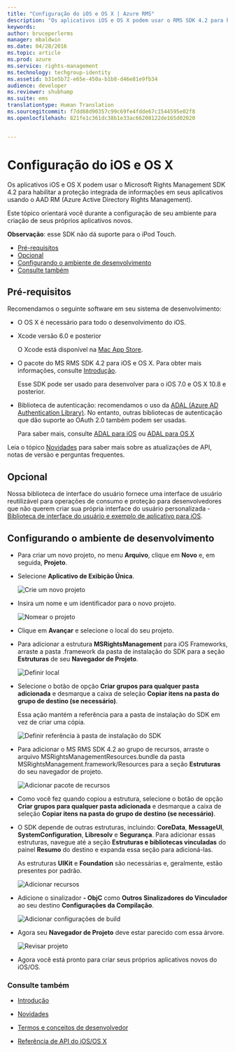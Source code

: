 ```yaml
---
title: "Configuração do iOS e OS X | Azure RMS"
description: "Os aplicativos iOS e OS X podem usar o RMS SDK 4.2 para habilitar a proteção integrada de informações em seus aplicativos usando o AAD RM."
keywords: 
author: bruceperlerms
manager: mbaldwin
ms.date: 04/28/2016
ms.topic: article
ms.prod: azure
ms.service: rights-management
ms.technology: techgroup-identity
ms.assetid: b31e5b72-e65e-450a-b1b8-d46e81e9fb34
audience: developer
ms.reviewer: shubhamp
ms.suite: ems
translationtype: Human Translation
ms.sourcegitcommit: f7dd88d90357c99c69fe4fdde67c1544595e02f8
ms.openlocfilehash: 821fe1c361dc38b1e33ac66208122de165d02020


---
```


# Configuração do iOS e OS X

Os aplicativos iOS e OS X podem usar o Microsoft Rights Management SDK 4.2 para habilitar a proteção integrada de informações em seus aplicativos usando o AAD RM (Azure Active Directory Rights Management).

Este tópico orientará você durante a configuração de seu ambiente para criação de seus próprios aplicativos novos.

**Observação**: esse SDK não dá suporte para o iPod Touch.


-   [Pré-requisitos](#prerequisites)
-   [Opcional](#optional)
-   [Configurando o ambiente de desenvolvimento](#configuring_your_development_environment)
-   [Consulte também](#see_also)

## Pré-requisitos

Recomendamos o seguinte software em seu sistema de desenvolvimento:

-   O OS X é necessário para todo o desenvolvimento do iOS.
-   Xcode versão 6.0 e posterior

    O Xcode está disponível na [Mac App Store](https://developer.apple.com/technologies/mac/).

-   O pacote do MS RMS SDK 4.2 para iOS e OS X. Para obter mais informações, consulte [Introdução](get-started.md).

    Esse SDK pode ser usado para desenvolver para o iOS 7.0 e OS X 10.8 e posterior.

-   Biblioteca de autenticação: recomendamos o uso da [ADAL (Azure AD Authentication Library)](https://msdn.microsoft.com/library/jj573266.aspx). No entanto, outras bibliotecas de autenticação que dão suporte ao OAuth 2.0 também podem ser usadas.

    Para saber mais, consulte [ADAL para iOS](https://github.com/MSOpenTech/azure-activedirectory-library-for-ios) ou [ADAL para OS X](https://github.com/MSOpenTech/azure-activedirectory-library-for-ios/tree/OSXUniversal)

Leia o tópico [Novidades](release-notes.md) para saber mais sobre as atualizações de API, notas de versão e perguntas frequentes.

## Opcional

Nossa biblioteca de interface do usuário fornece uma interface de usuário reutilizável para operações de consumo e proteção para desenvolvedores que não querem criar sua própria interface do usuário personalizada - [Biblioteca de interface do usuário e exemplo de aplicativo para iOS](https://github.com/AzureAD/rms-sdk-ui-for-ios).

## Configurando o ambiente de desenvolvimento

-   Para criar um novo projeto, no menu **Arquivo**, clique em **Novo** e, em seguida, **Projeto**.
-   Selecione **Aplicativo de Exibição Única**.

    ![Crie um novo projeto](../media/iOS-Project.png)

-   Insira um nome e um identificador para o novo projeto.

    ![Nomear o projeto](../media/iOS-project-options.png)

-   Clique em **Avançar** e selecione o local do seu projeto.
-   Para adicionar a estrutura **MSRightsManagement** para iOS Frameworks, arraste a pasta .framework da pasta de instalação do SDK para a seção **Estruturas** de seu **Navegador de Projeto**.

    ![Definir local](../media/ios-add-dependencies-01a.png)

-   Selecione o botão de opção **Criar grupos para qualquer pasta adicionada** e desmarque a caixa de seleção **Copiar itens na pasta do grupo de destino (se necessário)**.

    Essa ação mantém a referência para a pasta de instalação do SDK em vez de criar uma cópia.

    ![Definir referência à pasta de instalação do SDK](../media/iOS-create-groups.png)

-   Para adicionar o MS RMS SDK 4.2 ao grupo de recursos, arraste o arquivo MSRightsManagementResources.bundle da pasta MSRightsManagement.framework/Resources para a seção **Estruturas** do seu navegador de projeto.

    ![Adicionar pacote de recursos](../media/iOS-add-resource-bundle-02a.png)

-   Como você fez quando copiou a estrutura, selecione o botão de opção **Criar grupos para qualquer pasta adicionada** e desmarque a caixa de seleção **Copiar itens na pasta do grupo de destino (se necessário)**.
-   O SDK depende de outras estruturas, incluindo: **CoreData**, **MessageUI**, **SystemConfiguration**, **Libresolv** e **Segurança**. Para adicionar essas estruturas, navegue até a seção **Estruturas e bibliotecas vinculadas** do painel **Resumo** do destino e expanda essa seção para adicioná-las.

    As estruturas **UIKit** e **Foundation** são necessárias e, geralmente, estão presentes por padrão.

    ![Adicionar recursos](../media/iOS-add-libraries.png)

-   Adicione o sinalizador **- ObjC** como **Outros Sinalizadores do Vinculador** ao seu destino **Configurações da Compilação**.

    ![Adicionar configurações de build](../media/iOS-linker-flags.png)

-   Agora seu **Navegador de Projeto** deve estar parecido com essa árvore.

    ![Revisar projeto](../media/iOS-verify-setup-01a.png)

-   Agora você está pronto para criar seus próprios aplicativos novos do iOS/OS.

### Consulte também

* [Introdução](get-started.md)

* [Novidades](release-notes.md)

* [Termos e conceitos de desenvolvedor](core-concepts.md)

* [Referência de API do iOS/OS X](/rights-management/sdk/4.2/api/ios/ios)

 

 






<!--HONumber=Jul16_HO2-->


